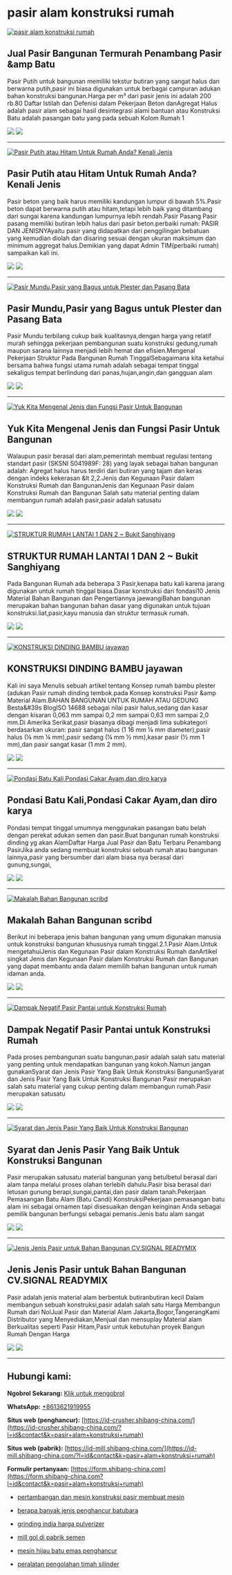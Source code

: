 # pasir alam konstruksi rumah

<a href="https://swt.shibang-china.com/?l=id&img&k=pasir+alam+konstruksi+rumah" target="_blank">![pasir alam konstruksi rumah](http://static.shibang-china.com/all-800x300/568.jpg)</a>

## Jual Pasir Bangunan Termurah Penambang Pasir &amp Batu
Pasir Putih untuk bangunan memiliki tekstur butiran yang sangat halus dan berwarna putih,pasir ini biasa digunakan untuk berbagai campuran adukan bahan konstruksi bangunan.Harga per m³ dari pasir jenis ini adalah 200 rb.80 Daftar Istilah dan Defenisi dalam Pekerjaan Beton danAgregat Halus adalah pasir alam sebagai hasil desintegrasi alami bantuan atau Konstruksi Batu adalah pasangan batu yang pada sebuah Kolom Rumah 1


<a href="https://whatsapp.shibangsoft.com/WhatsApp.php" target="_blank" title="WhatsApp">![](http://static.shibang-china.com/icon/whatsapp.png)</a> <a href="https://swt.shibang-china.com/?l=id&icon&k=pasir+alam+konstruksi+rumah" target="_blank">![](http://static.shibang-china.com/icon/chat-id.png)</a>

---

<a href="https://swt.shibang-china.com/?l=id&img&k=pasir+alam+konstruksi+rumah" target="_blank">![Pasir Putih atau Hitam Untuk Rumah Anda? Kenali Jenis](http://static.shibang-china.com/all-800x300/1405.jpg)</a>

## Pasir Putih atau Hitam Untuk Rumah Anda? Kenali Jenis
Pasir beton yang baik harus memiliki kandungan lumpur di bawah 5%.Pasir beton dapat berwarna putih atau hitam,tetapi lebih baik yang ditambang dari sungai karena kandungan lumpurnya lebih rendah.Pasir Pasang Pasir pasang memiliki butiran lebih halus dari pasir beton.perbaiki rumah: PASIR DAN JENISNYAyaitu pasir yang didapatkan dari penggilingan bebatuan yang kemudian diolah dan disaring sesuai dengan ukuran maksimum dan minimum aggregat halus.Demikian yang dapat Admin TIM(perbaiki rumah) sampaikan kali ini.


<a href="https://whatsapp.shibangsoft.com/WhatsApp.php" target="_blank" title="WhatsApp">![](http://static.shibang-china.com/icon/whatsapp.png)</a> <a href="https://swt.shibang-china.com/?l=id&icon&k=pasir+alam+konstruksi+rumah" target="_blank">![](http://static.shibang-china.com/icon/chat-id.png)</a>

---

<a href="https://swt.shibang-china.com/?l=id&img&k=pasir+alam+konstruksi+rumah" target="_blank">![Pasir Mundu,Pasir yang Bagus untuk Plester dan Pasang Bata](http://static.shibang-china.com/all-800x300/270.jpg)</a>

## Pasir Mundu,Pasir yang Bagus untuk Plester dan Pasang Bata
Pasir Mundu terbilang cukup baik kualitasnya,dengan harga yang relatif murah sehingga pekerjaan pembangunan suatu konstruksi gedung,rumah maupun sarana lainnya menjadi lebih hemat dan efisien.Mengenal Pekerjaan Struktur Pada Bangunan Rumah TinggalSebagaimana kita ketahui bersama bahwa fungsi utama rumah adalah sebagai tempat tinggal sekaligus tempat berlindung dari panas,hujan,angin,dan gangguan alam


<a href="https://whatsapp.shibangsoft.com/WhatsApp.php" target="_blank" title="WhatsApp">![](http://static.shibang-china.com/icon/whatsapp.png)</a> <a href="https://swt.shibang-china.com/?l=id&icon&k=pasir+alam+konstruksi+rumah" target="_blank">![](http://static.shibang-china.com/icon/chat-id.png)</a>

---

<a href="https://swt.shibang-china.com/?l=id&img&k=pasir+alam+konstruksi+rumah" target="_blank">![Yuk Kita Mengenal Jenis dan Fungsi Pasir Untuk Bangunan](http://static.shibang-china.com/all-800x300/1305.jpg)</a>

## Yuk Kita Mengenal Jenis dan Fungsi Pasir Untuk Bangunan
Walaupun pasir berasal dari alam,pemerintah membuat regulasi tentang standart pasir (SKSNI S041989F: 28) yang layak sebagai bahan bangunan adalah: Agregat halus harus terdiri dari butiran yang tajam dan keras dengan indeks kekerasan &lt 2,2.Jenis dan Kegunaan Pasir dalam Konstruksi Rumah dan BangunanJenis dan Kegunaan Pasir dalam Konstruksi Rumah dan Bangunan Salah satu material penting dalam membangun rumah adalah pasir,pasir adalah satusatu


<a href="https://whatsapp.shibangsoft.com/WhatsApp.php" target="_blank" title="WhatsApp">![](http://static.shibang-china.com/icon/whatsapp.png)</a> <a href="https://swt.shibang-china.com/?l=id&icon&k=pasir+alam+konstruksi+rumah" target="_blank">![](http://static.shibang-china.com/icon/chat-id.png)</a>

---

<a href="https://swt.shibang-china.com/?l=id&img&k=pasir+alam+konstruksi+rumah" target="_blank">![STRUKTUR RUMAH LANTAI 1 DAN 2 ~ Bukit Sanghiyang](http://static.shibang-china.com/all-800x300/776.jpg)</a>

## STRUKTUR RUMAH LANTAI 1 DAN 2 ~ Bukit Sanghiyang
Pada Bangunan Rumah ada beberapa 3 Pasir,kenapa batu kali karena jarang digunakan untuk rumah tinggal biasa.Dasar konstruksi dari fondasi10 Jenis Material Bahan Bangunan dan Pengertiannya jaewangiBahan bangunan merupakan bahan bangunan bahan dasar yang digunakan untuk tujuan konstruksi.liat,pasir,kayu manusia dan struktur termasuk rumah.


<a href="https://whatsapp.shibangsoft.com/WhatsApp.php" target="_blank" title="WhatsApp">![](http://static.shibang-china.com/icon/whatsapp.png)</a> <a href="https://swt.shibang-china.com/?l=id&icon&k=pasir+alam+konstruksi+rumah" target="_blank">![](http://static.shibang-china.com/icon/chat-id.png)</a>

---

<a href="https://swt.shibang-china.com/?l=id&img&k=pasir+alam+konstruksi+rumah" target="_blank">![KONSTRUKSI DINDING BAMBU jayawan](http://static.shibang-china.com/all-800x300/847.jpg)</a>

## KONSTRUKSI DINDING BAMBU jayawan
Kali ini saya Menulis sebuah artikel tentang Konsep rumah bambu plester (adukan Pasir rumah dinding tembok.pada Konsep konstruksi Pasir &amp Material Alam.BAHAN BANGUNAN UNTUK RUMAH ATAU GEDUNG Besta&#39s BlogISO 14688 sebagai nilai pasir halus,sedang dan kasar dengan kisaran 0,063 mm sampai 0,2 mm sampai 0,63 mm sampai 2,0 mm.Di Amerika Serikat,pasir biasanya dibagi menjadi lima subkategori berdasarkan ukuran: pasir sangat halus (1 16 mm ⅛ mm diameter),pasir halus (⅛ mm ¼ mm),pasir sedang (¼ mm ½ mm),kasar pasir (½ mm 1 mm),dan pasir sangat kasar (1 mm 2 mm).


<a href="https://whatsapp.shibangsoft.com/WhatsApp.php" target="_blank" title="WhatsApp">![](http://static.shibang-china.com/icon/whatsapp.png)</a> <a href="https://swt.shibang-china.com/?l=id&icon&k=pasir+alam+konstruksi+rumah" target="_blank">![](http://static.shibang-china.com/icon/chat-id.png)</a>

---

<a href="https://swt.shibang-china.com/?l=id&img&k=pasir+alam+konstruksi+rumah" target="_blank">![Pondasi Batu Kali,Pondasi Cakar Ayam,dan diro karya](http://static.shibang-china.com/all-800x300/126.jpg)</a>

## Pondasi Batu Kali,Pondasi Cakar Ayam,dan diro karya
Pondasi tempat tinggal umumnya menggunakan pasangan batu belah dengan perekat adukan semen dan pasir.Buat bangunan rumah konstruksi dinding yg akan AlamDaftar Harga Jual Pasir dan Batu Terbaru Penambang PasirJika anda sedang membuat konstruksi sebuah rumah atau bangunan lainnya,pasir yang bersumber dari alam biasa nya berasal dari gunung,sungai,


<a href="https://whatsapp.shibangsoft.com/WhatsApp.php" target="_blank" title="WhatsApp">![](http://static.shibang-china.com/icon/whatsapp.png)</a> <a href="https://swt.shibang-china.com/?l=id&icon&k=pasir+alam+konstruksi+rumah" target="_blank">![](http://static.shibang-china.com/icon/chat-id.png)</a>

---

<a href="https://swt.shibang-china.com/?l=id&img&k=pasir+alam+konstruksi+rumah" target="_blank">![Makalah Bahan Bangunan scribd](http://static.shibang-china.com/all-800x300/534.jpg)</a>

## Makalah Bahan Bangunan scribd
Berikut ini beberapa jenis bahan bangunan yang umum digunakan manusia untuk konstruksi bangunan khususnya rumah tinggal.2.1.Pasir Alam.Untuk mengetahuiJenis dan Kegunaan Pasir dalam Konstruksi Rumah danArtikel singkat Jenis dan Kegunaan Pasir dalam Konstruksi Rumah dan Bangunan yang dapat membantu anda dalam memilih bahan bangunan untuk rumah idaman anda.


<a href="https://whatsapp.shibangsoft.com/WhatsApp.php" target="_blank" title="WhatsApp">![](http://static.shibang-china.com/icon/whatsapp.png)</a> <a href="https://swt.shibang-china.com/?l=id&icon&k=pasir+alam+konstruksi+rumah" target="_blank">![](http://static.shibang-china.com/icon/chat-id.png)</a>

---

<a href="https://swt.shibang-china.com/?l=id&img&k=pasir+alam+konstruksi+rumah" target="_blank">![Dampak Negatif Pasir Pantai untuk Konstruksi Rumah](http://static.shibang-china.com/all-800x300/1222.jpg)</a>

## Dampak Negatif Pasir Pantai untuk Konstruksi Rumah
Pada proses pembangunan suatu bangunan,pasir adalah salah satu material yang penting untuk mendapatkan bangunan yang kokoh.Namun jangan gunakanSyarat dan Jenis Pasir Yang Baik Untuk Konstruksi BangunanSyarat dan Jenis Pasir Yang Baik Untuk Konstruksi Bangunan Pasir merupakan salah satu material yang cukup penting dalam membangun rumah.Pasir merupakan satusatu


<a href="https://whatsapp.shibangsoft.com/WhatsApp.php" target="_blank" title="WhatsApp">![](http://static.shibang-china.com/icon/whatsapp.png)</a> <a href="https://swt.shibang-china.com/?l=id&icon&k=pasir+alam+konstruksi+rumah" target="_blank">![](http://static.shibang-china.com/icon/chat-id.png)</a>

---

<a href="https://swt.shibang-china.com/?l=id&img&k=pasir+alam+konstruksi+rumah" target="_blank">![Syarat dan Jenis Pasir Yang Baik Untuk Konstruksi Bangunan](http://static.shibang-china.com/all-800x300/604.jpg)</a>

## Syarat dan Jenis Pasir Yang Baik Untuk Konstruksi Bangunan
Pasir merupakan satusatu material bangunan yang betulbetul berasal dari alam tanpa melalui proses olahan terlebih dahulu.Pasir bisa berasal dari letusan gunung berapi,sungai,pantai,dan pasir dalam tanah.Pekerjaan Pemasangan Batu Alam (Batu Candi) KonstruksiPekerjaan pemasangan batu alam ini sebagai ornamen tapi disesuaikan dengan keinginan Anda sebagai pemilik bangunan berfungsi sebagai pemanis.Jenis batu alam sangat


<a href="https://whatsapp.shibangsoft.com/WhatsApp.php" target="_blank" title="WhatsApp">![](http://static.shibang-china.com/icon/whatsapp.png)</a> <a href="https://swt.shibang-china.com/?l=id&icon&k=pasir+alam+konstruksi+rumah" target="_blank">![](http://static.shibang-china.com/icon/chat-id.png)</a>

---

<a href="https://swt.shibang-china.com/?l=id&img&k=pasir+alam+konstruksi+rumah" target="_blank">![Jenis Jenis Pasir untuk Bahan Bangunan CV.SIGNAL READYMIX](http://static.shibang-china.com/all-800x300/1444.jpg)</a>

## Jenis Jenis Pasir untuk Bahan Bangunan CV.SIGNAL READYMIX
Pasir adalah jenis material alam berbentuk butiranbutiran kecil Dalam membangun sebuah konstruksi,pasir adalah salah satu Harga Membangun Rumah dari NolJual Pasir dan Material Alam Jakarta,Bogor,TangerangKami Distributor yang Menyediakan,Menjual dan mensuplay Material alam Berkualitas seperti Pasir Hitam,Pasir untuk kebutuhan proyek Bangun Rumah Dengan Harga


<a href="https://whatsapp.shibangsoft.com/WhatsApp.php" target="_blank" title="WhatsApp">![](http://static.shibang-china.com/icon/whatsapp.png)</a> <a href="https://swt.shibang-china.com/?l=id&icon&k=pasir+alam+konstruksi+rumah" target="_blank">![](http://static.shibang-china.com/icon/chat-id.png)</a>

---
## Hubungi kami:

**Ngobrol Sekarang:** [Klik untuk mengobrol](https://swt.shibang-china.com?l=id&contact&k=pasir+alam+konstruksi+rumah)

**WhatsApp:**  [+8613621919955](https://whatsapp.shibangsoft.com/WhatsApp.php)

**Situs web (penghancur):** [https://id-crusher.shibang-china.com/](https://id-crusher.shibang-china.com/?l=id&contact&k=pasir+alam+konstruksi+rumah)

**Situs web (pabrik):** [https://id-mill.shibang-china.com/](https://id-mill.shibang-china.com/?l=id&contact&k=pasir+alam+konstruksi+rumah)

**Formulir pertanyaan:** [https://form.shibang-china.com](https://form.shibang-china.com?l=id&contact&k=pasir+alam+konstruksi+rumah)

* [pertambangan dan mesin konstruksi pasir membuat mesin](../37/pertambangan%20dan%20mesin%20konstruksi%20pasir%20membuat%20mesin.md)

* [berapa banyak jenis penghancur batubara](../38/berapa%20banyak%20jenis%20penghancur%20batubara.md)

* [grinding india harga pulverizer](../39/grinding%20india%20harga%20pulverizer.md)

* [mill gol di pabrik semen](../39/mill%20gol%20di%20pabrik%20semen.md)

* [mesin hijau batu emas penghancur](../34/mesin%20hijau%20batu%20emas%20penghancur.md)

* [peralatan pengolahan timah silinder](../39/peralatan%20pengolahan%20timah%20silinder.md)